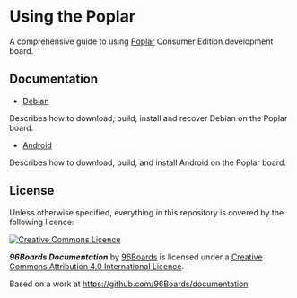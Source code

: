 # Using the Poplar

A comprehensive guide to using [Poplar](https://www.96boards.org/product/poplar/) Consumer Edition development board.

## Documentation

- [Debian](debian/)

Describes how to download, build, install and recover Debian on the Poplar
board.

- [Android](android/)

Describes how to download, build, and install Android on the Poplar board.

## License

Unless otherwise specified, everything in this repository is covered by the following licence:

[![Creative Commons Licence](https://licensebuttons.net/l/by-sa/4.0/88x31.png)](http://creativecommons.org/licenses/by-sa/4.0/)

***96Boards Documentation*** by [96Boards](https://www.96boards.org/) is licensed under a [Creative Commons Attribution 4.0 International Licence](http://creativecommons.org/licenses/by-sa/4.0/).

Based on a work at https://github.com/96Boards/documentation
